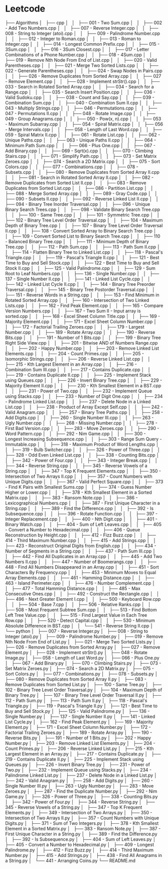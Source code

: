 # Leetcode
├── Algorithms
│   ├── cpp
│   │   ├── 001 - Two Sum.cpp
│   │   ├── 002 - Add Two Numbers.cpp
│   │   ├── 007 - Reverse Integer.cpp
│   │   ├── 008 - String to Integer (atoi).cpp
│   │   ├── 009 - Palindrome Number.cpp
│   │   ├── 012 -  Integer to Roman.cpp
│   │   ├── 013 - Roman to Integer.cpp
│   │   ├── 014 - Longest Common Prefix.cpp
│   │   ├── 015 - 3Sum.cpp
│   │   ├── 016 - 3Sum Closest.cpp
│   │   ├── 017 - Letter Combinations of a Phone Number.cpp
│   │   ├── 018 - 4Sum.cpp
│   │   ├── 019 - Remove Nth Node From End of List.cpp
│   │   ├── 020 - Valid Parentheses.cpp
│   │   ├── 021 - Merge Two Sorted Lists.cpp
│   │   ├── 022 - Generate Parentheses.cpp
│   │   ├── 024 - Swap Nodes in Pairs.cpp
│   │   ├── 026 - Remove Duplicates from Sorted Array.cpp
│   │   ├── 027 - Remove Element.cpp
│   │   ├── 028 - Implement strStr().cpp
│   │   ├── 033 - Search in Rotated Sorted Array.cpp
│   │   ├── 034 - Search for a Range.cpp
│   │   ├── 035 - Search Insert Position.cpp
│   │   ├── 036 - Valid Sudoku.cpp
│   │   ├── 038 - Count and Say.cpp
│   │   ├── 039 - Combination Sum.cpp
│   │   ├── 040 - Combination Sum II.cpp
│   │   ├── 043 - Multiply Strings.cpp
│   │   ├── 046 - Permutations.cpp
│   │   ├── 047 - Permutations II.cpp
│   │   ├── 048 - Rotate Image.cpp
│   │   ├── 049 - Group Anagrams.cpp
│   │   ├── 050 - Pow(x, n).cpp
│   │   ├── 053 - Maximum Subarray.cpp
│   │   ├── 054 - Spiral Matrix.cpp
│   │   ├── 056 - Merge Intervals.cpp
│   │   ├── 058 - Length of Last Word.cpp
│   │   ├── 059 - Spiral Matrix II.cpp
│   │   ├── 061 - Rotate List.cpp
│   │   ├── 062 - Unique Paths.cpp
│   │   ├── 063 - Unique Paths II.cpp
│   │   ├── 064 - Minimum Path Sum.cpp
│   │   ├── 066 - Plus One.cpp
│   │   ├── 067 - Add Binary.cpp
│   │   ├── 069 - Sqrt(x).cpp
│   │   ├── 070 - Climbing Stairs.cpp
│   │   ├── 071 - Simplify Path.cpp
│   │   ├── 073 - Set Matrix Zeroes.cpp
│   │   ├── 074 - Search a 2D Matrix.cpp
│   │   ├── 075 - Sort Colors.cpp
│   │   ├── 077 - Combinations.cpp
│   │   ├── 078 - Subsets.cpp
│   │   ├── 080 - Remove Duplicates from Sorted Array II.cpp
│   │   ├── 081 - Search in Rotated Sorted Array II.cpp
│   │   ├── 082 - Remove Duplicates from Sorted List II.cpp
│   │   ├── 083 - Remove Duplicates from Sorted List.cpp
│   │   ├── 086 - Partition List.cpp
│   │   ├── 088 - Merge Sorted Array.cpp
│   │   ├── 089 - Gray Code.cpp
│   │   ├── 090 - Subsets II.cpp
│   │   ├── 092 - Reverse Linked List II.cpp
│   │   ├── 094 - Binary Tree Inorder Traversal.cpp
│   │   ├── 096 - Unique Binary Search Trees.cpp
│   │   ├── 098 - Validate Binary Search Tree.cpp
│   │   ├── 100 - Same Tree.cpp
│   │   ├── 101 - Symmetric Tree.cpp
│   │   ├── 102 - Binary Tree Level Order Traversal.cpp
│   │   ├── 104 - Maximum Depth of Binary Tree.cpp
│   │   ├── 107 - Binary Tree Level Order Traversal II.cpp
│   │   ├── 108 - Convert Sorted Array to Binary Search Tree.cpp
│   │   ├── 109 - Convert Sorted List to Binary Search Tree.cpp
│   │   ├── 110 - Balanced Binary Tree.cpp
│   │   ├── 111 - Minimum Depth of Binary Tree.cpp
│   │   ├── 112 - Path Sum.cpp
│   │   ├── 113 - Path Sum II.cpp
│   │   ├── 114 - Flatten Binary Tree to Linked List.cpp
│   │   ├── 118 - Pascal's Triangle.cpp
│   │   ├── 119 - Pascal's Triangle II.cpp
│   │   ├── 121 - Best Time to Buy and Sell Stock.cpp
│   │   ├── 122 - Best Time to Buy and Sell Stock II.cpp
│   │   ├── 125 - Valid Palindrome.cpp
│   │   ├── 129 - Sum Root to Leaf Numbers.cpp
│   │   ├── 136 - Single Number.cpp
│   │   ├── 137 - Single Number II.cpp
│   │   ├── 141 - Linked List Cycle.cpp
│   │   ├── 142 - Linked List Cycle II.cpp
│   │   ├── 144 - Binary Tree Preorder Traversal.cpp
│   │   ├── 145 - Binary Tree Postorder Traversal.cpp
│   │   ├── 151 - Reverse Words in a String.cpp
│   │   ├── 153 - Find Minimum in Rotated Sorted Array.cpp
│   │   ├── 160 - Intersection of Two Linked Lists.cpp
│   │   ├── 162 - Find Peak Element.cpp
│   │   ├── 165 - Compare Version Numbers.cpp
│   │   ├── 167 - Two Sum II - Input array is sorted.cpp
│   │   ├── 168 - Excel Sheet Column Title.cpp
│   │   ├── 169 - Majority Element.cpp
│   │   ├── 171 - Excel Sheet Column Number.cpp
│   │   ├── 172 - Factorial Trailing Zeroes.cpp
│   │   ├── 179 - Largest Number.cpp
│   │   ├── 189 - Rotate Array.cpp
│   │   ├── 190 - Reverse Bits.cpp
│   │   ├── 191 - Number of 1 Bits.cpp
│   │   ├── 199 - Binary Tree Right Side View.cpp
│   │   ├── 201 - Bitwise AND of Numbers Range.cpp
│   │   ├── 202 - Happy Number.cpp
│   │   ├── 203 - Remove Linked List Elements.cpp
│   │   ├── 204 - Count Primes.cpp
│   │   ├── 205 - Isomorphic Strings.cpp
│   │   ├── 206 - Reverse Linked List.cpp
│   │   ├── 215 - Kth Largest Element in an Array.cpp
│   │   ├── 216 - Combination Sum III.cpp
│   │   ├── 217 - Contains Duplicate.cpp
│   │   ├── 219 - Contains Duplicate II.cpp
│   │   ├── 225 - Implement Stack using Queues.cpp
│   │   ├── 226 - Invert Binary Tree.cpp
│   │   ├── 229 - Majority Element II.cpp
│   │   ├── 230 - Kth Smallest Element in a BST.cpp
│   │   ├── 231 - Power of Two.cpp
│   │   ├── 232 - Implement Queue using Stacks.cpp
│   │   ├── 233 - Number of Digit One.cpp
│   │   ├── 234 - Palindrome Linked List.cpp
│   │   ├── 237 - Delete Node in a Linked List.cpp
│   │   ├── 238 - Product of Array Except Self.cpp
│   │   ├── 242 - Valid Anagram.cpp
│   │   ├── 257 - Binary Tree Paths.cpp
│   │   ├── 258 - Add Digits.cpp
│   │   ├── 260 - Single Number III.cpp
│   │   ├── 263 - Ugly Number.cpp
│   │   ├── 268 - Missing Number.cpp
│   │   ├── 278 - First Bad Version.cpp
│   │   ├── 283 - Move Zeroes.cpp
│   │   ├── 290 - Word Pattern.cpp
│   │   ├── 292 - Nim Game.cpp
│   │   ├── 300 - Longest Increasing Subsequence.cpp
│   │   ├── 303 - Range Sum Query - Immutable.cpp
│   │   ├── 318 - Maximum Product of Word Lengths.cpp
│   │   ├── 319 - Bulb Switcher.cpp
│   │   ├── 326 - Power of Three.cpp
│   │   ├── 328 - Odd Even Linked List.cpp
│   │   ├── 338 - Counting Bits.cpp
│   │   ├── 342 - Power of Four.cpp
│   │   ├── 343 - Integer Break.cpp
│   │   ├── 344 - Reverse String.cpp
│   │   ├── 345 - Reverse Vowels of a String.cpp
│   │   ├── 347 - Top K Frequent Elements.cpp
│   │   ├── 350 - Intersection of Two Arrays II.cpp
│   │   ├── 357 - Count Numbers with Unique Digits.cpp
│   │   ├── 367 - Valid Perfect Square.cpp
│   │   ├── 373 - Find K Pairs with Smallest Sums.cpp
│   │   ├── 374 - Guess Number Higher or Lower.cpp
│   │   ├── 378 - Kth Smallest Element in a Sorted Matrix.cpp
│   │   ├── 383 - Ransom Note.cpp
│   │   ├── 386 - Lexicographical Numbers.cpp
│   │   ├── 387 - First Unique Character in a String.cpp
│   │   ├── 389 - Find the Difference.cpp
│   │   ├── 392 - Is Subsequence.cpp
│   │   ├── 396 - Rotate Function.cpp
│   │   ├── 397 - Integer Replacement.cpp
│   │   ├── 400 - Nth Digit.cpp
│   │   ├── 401 - Binary Watch.cpp
│   │   ├── 404 - Sum of Left Leaves.cpp
│   │   ├── 405 - Convert a Number to Hexadecimal.cpp
│   │   ├── 406 - Queue Reconstruction by Height.cpp
│   │   ├── 412 - Fizz Buzz.cpp
│   │   ├── 414 - Third Maximum Number.cpp
│   │   ├── 415 - Add Strings.cpp
│   │   ├── 423 - Reconstruct Original Digits from English.cpp
│   │   ├── 434 - Number of Segments in a String.cpp
│   │   ├── 437 - Path Sum III.cpp
│   │   ├── 442 - Find All Duplicates in an Array.cpp
│   │   ├── 445 - Add Two Numbers II.cpp
│   │   ├── 447 - Number of Boomerangs.cpp
│   │   ├── 448 - Find All Numbers Disappeared in an Array.cpp
│   │   ├── 451 - Sort Characters By Frequency.cpp
│   │   ├── 453 - Minimum Moves to Equal Array Elements.cpp
│   │   ├── 461 - Hamming Distance.cpp
│   │   ├── 463 - Island Perimeter.cpp
│   │   ├── 476 - Number Complement.cpp
│   │   ├── 477 - Total Hamming Distance.cpp
│   │   ├── 485 - Max Consecutive Ones.cpp
│   │   ├── 492 - Construct the Rectangle.cpp
│   │   ├── 496 - Next Greater Element I.cpp
│   │   ├── 500 - Keyboard Row.cpp
│   │   ├── 504 - Base 7.cpp
│   │   ├── 506 - Relative Ranks.cpp
│   │   ├── 508 - Most Frequent Subtree Sum.cpp
│   │   ├── 513 - Find Bottom Left Tree Value.cpp
│   │   ├── 515 - Find Largest Value in Each Tree Row.cpp
│   │   ├── 520 - Detect Capital.cpp
│   │   ├── 530 - Minimum Absolute Difference in BST.cpp
│   │   └── 541 - Reverse String II.cpp
│   └── python
│       ├── 007 - Reverse Integer.py
│       ├── 008 - String to Integer (atoi).py
│       ├── 009 - Palindrome Number.py
│       ├── 019 - Remove Nth Node From End of List.py
│       ├── 021 - Merge Two Sorted Lists.py
│       ├── 026 - Remove Duplicates from Sorted Array.py
│       ├── 027 - Remove Element.py
│       ├── 028 - Implement strStr().py
│       ├── 048 - Rotate Image.py
│       ├── 058 - Length of Last Word.py
│       ├── 066 - Plus One.py
│       ├── 067 - Add Binary.py
│       ├── 070 - Climbing Stairs.py
│       ├── 073 - Set Matrix Zeroes.py
│       ├── 074 - Search a 2D Matrix.py
│       ├── 075 - Sort Colors.py
│       ├── 077 - Combinations.py
│       ├── 078 - Subsets.py
│       ├── 080 - Remove Duplicates from Sorted Array II.py
│       ├── 083 - Remove Duplicates from Sorted List.py
│       ├── 100 - Same Tree.py
│       ├── 102 - Binary Tree Level Order Traversal.py
│       ├── 104 - Maximum Depth of Binary Tree.py
│       ├── 107 - Binary Tree Level Order Traversal II.py
│       ├── 112 - Path Sum.py
│       ├── 113 - Path Sum II.py
│       ├── 118 - Pascal's Triangle.py
│       ├── 119 - Pascal's Triangle II.py
│       ├── 121 - Best Time to Buy and Sell Stock.py
│       ├── 125 - Valid Palindrome.py
│       ├── 136 - Single Number.py
│       ├── 137 - Single Number II.py
│       ├── 141 - Linked List Cycle.py
│       ├── 162 - Find Peak Element.py
│       ├── 169 - Majority Element.py
│       ├── 171 - Excel Sheet Column Number.py
│       ├── 172 - Factorial Trailing Zeroes.py
│       ├── 189 - Rotate Array.py
│       ├── 190 - Reverse Bits.py
│       ├── 191 - Number of 1 Bits.py
│       ├── 202 - Happy Number.py
│       ├── 203 - Remove Linked List Elements.py
│       ├── 204 - Count Primes.py
│       ├── 206 - Reverse Linked List.py
│       ├── 215 - Kth Largest Element in an Array.py
│       ├── 217 - Contains Duplicate.py
│       ├── 219 - Contains Duplicate II.py
│       ├── 225 - Implement Stack using Queues.py
│       ├── 226 - Invert Binary Tree.py
│       ├── 231 - Power of Two.py
│       ├── 232 - Implement Queue using Stacks.py
│       ├── 234 - Palindrome Linked List.py
│       ├── 237 - Delete Node in a Linked List.py
│       ├── 242 - Valid Anagram.py
│       ├── 258 - Add Digits.py
│       ├── 260 - Single Number III.py
│       ├── 263 - Ugly Number.py
│       ├── 283 - Move Zeroes.py
│       ├── 287 - Find the Duplicate Number.py
│       ├── 292 - Nim Game.py
│       ├── 326 - Power of Three.py
│       ├── 338 - Counting Bits.py
│       ├── 342 - Power of Four.py
│       ├── 344 - Reverse String.py
│       ├── 345 - Reverse Vowels of a String.py
│       ├── 347 - Top K Frequent Elements.py
│       ├── 349 - Intersection of Two Arrays.py
│       ├── 350 - Intersection of Two Arrays II.py
│       ├── 357 - Count Numbers with Unique Digits.py
│       ├── 371 - Sum of Two Integers.py
│       ├── 378 - Kth Smallest Element in a Sorted Matrix.py
│       ├── 383 - Ransom Note.py
│       ├── 387 - First Unique Character in a String.py
│       ├── 389 - Find the Difference.py
│       ├── 392 - Is Subsequence.py
│       ├── 404 - Sum of Left Leaves.py
│       ├── 405 - Convert a Number to Hexadecimal.py
│       ├── 409 - Longest Palindrome.py
│       ├── 412 - Fizz Buzz.py
│       ├── 414 - Third Maximum Number.py
│       ├── 415 - Add Strings.py
│       ├── 438 - Find All Anagrams in a String.py
│       └── 441 - Arranging Coins.py
└── README.md